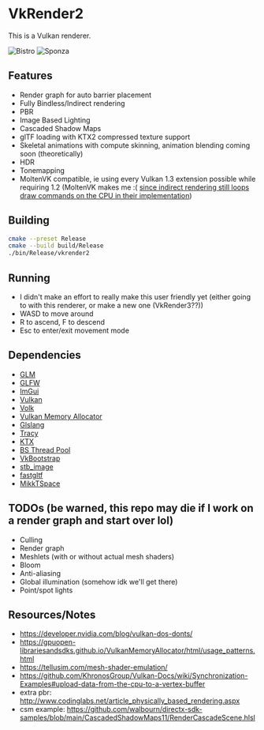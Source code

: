# VkRender2

This is a Vulkan renderer.

![Bistro](screenshots/bistro.png)
![Sponza](screenshots/sponza.png)

## Features

- Render graph for auto barrier placement
- Fully Bindless/Indirect rendering
- PBR
- Image Based Lighting
- Cascaded Shadow Maps
- glTF loading with KTX2 compressed texture support
- Skeletal animations with compute skinning, animation blending coming soon (theoretically)
- HDR
- Tonemapping
- MoltenVK compatible, ie using every Vulkan 1.3 extension possible while requiring 1.2 (MoltenVK makes me :( [since indirect rendering still loops draw commands on the CPU in their implementation](https://github.com/KhronosGroup/MoltenVK/issues/1796))

## Building

```bash
cmake --preset Release
cmake --build build/Release
./bin/Release/vkrender2
```

## Running

- I didn't make an effort to really make this user friendly yet (either going to with this renderer, or make a new one (VkRender3??))
- WASD to move around
- R to ascend, F to descend
- Esc to enter/exit movement mode

## Dependencies

- [GLM](https://github.com/g-truc/glm)
- [GLFW](https://github.com/glfw/glfw)
- [ImGui](https://github.com/ocornut/imgui)
- [Vulkan](https://www.lunarg.com/vulkan-sdk/)
- [Volk](https://github.com/zeux/volk.git)
- [Vulkan Memory Allocator](https://github.com/GPUOpen-LibrariesAndSDKs/VulkanMemoryAllocator)
- [Glslang](https://github.com/KhronosGroup/glslang.git)
- [Tracy](https://github.com/wolfpld/tracy.git)
- [KTX](https://github.com/KhronosGroup/KTX-Software.git)
- [BS Thread Pool](https://github.com/bshoshany/thread-pool.git)
- [VkBootstrap](https://github.com/charles-lunarg/vk-bootstrap)
- [stb_image](https://github.com/nothings/stb)
- [fastgltf](https://github.com/spnda/fastgltf)
- [MikkTSpace](https://github.com/mmikk/MikkTSpace)

## TODOs (be warned, this repo may die if I work on a render graph and start over lol)

- Culling
- Render graph
- Meshlets (with or without actual mesh shaders)
- Bloom
- Anti-aliasing
- Global illumination (somehow idk we'll get there)
- Point/spot lights

## Resources/Notes

- <https://developer.nvidia.com/blog/vulkan-dos-donts/>
- <https://gpuopen-librariesandsdks.github.io/VulkanMemoryAllocator/html/usage_patterns.html>
- <https://tellusim.com/mesh-shader-emulation/>
- <https://github.com/KhronosGroup/Vulkan-Docs/wiki/Synchronization-Examples#upload-data-from-the-cpu-to-a-vertex-buffer>
- extra pbr: <http://www.codinglabs.net/article_physically_based_rendering.aspx>
- csm example: <https://github.com/walbourn/directx-sdk-samples/blob/main/CascadedShadowMaps11/RenderCascadeScene.hlsl>
